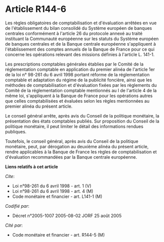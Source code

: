 # Article R144-6

Les règles obligatoires de comptabilisation et d'évaluation arrêtées en vue de l'établissement du bilan consolidé du Système
européen de banques centrales conformément à l'article 26 du protocole annexé au traité instituant la Communauté européenne
sur les statuts du Système européen de banques centrales et de la Banque centrale européenne s'appliquent à l'établissement
des comptes annuels de la Banque de France pour ce qui concerne les opérations relevant des missions définies à l'article L.
141-1.

Les prescriptions comptables générales établies par le Comité de la réglementation comptable en application du premier alinéa
de l'article 1er de la loi n° 98-261 du 6 avril 1998 portant réforme de la réglementation comptable et adaptation du régime
de la publicité foncière, ainsi que les méthodes de comptabilisation et d'évaluation fixées par les règlements du Comité de
la réglementation comptable mentionnés au I de l'article 4 de la même loi, s'appliquent à la Banque de France pour les
opérations autres que celles comptabilisées et évaluées selon les règles mentionnées au premier alinéa du présent article.

Le conseil général arrête, après avis du Conseil de la politique monétaire, la présentation des états comptables publiés. Sur
proposition du Conseil de la politique monétaire, il peut limiter le détail des informations rendues publiques.

Toutefois, le conseil général, après avis du Conseil de la politique monétaire, peut, par dérogation au deuxième alinéa du
présent article, rendre applicables à la Banque de France les règles de comptabilisation et d'évaluation recommandées par la
Banque centrale européenne.

**Liens relatifs à cet article**

_Cite_:

  - Loi n°98-261 du 6 avril 1998 - art. 1 (V)
  - Loi n°98-261 du 6 avril 1998 - art. 4 (M)
  - Code monétaire et financier - art. L141-1 (M)

_Codifié par_:

  - Décret n°2005-1007 2005-08-02 JORF 25 août 2005

_Cité par_:

  - Code monétaire et financier - art. R144-5 (M)
